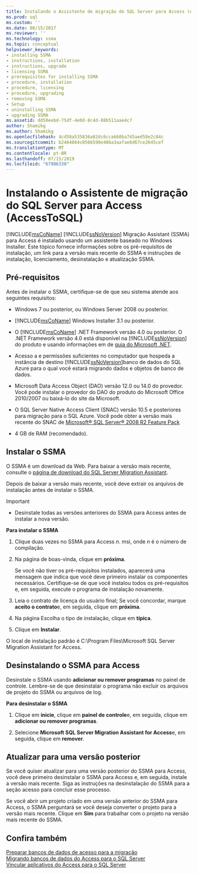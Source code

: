 ```yaml
---
title: Instalando o Assistente de migração do SQL Server para Access (AccessToSQL) | Microsoft Docs
ms.prod: sql
ms.custom: ''
ms.date: 08/15/2017
ms.reviewer: ''
ms.technology: ssma
ms.topic: conceptual
helpviewer_keywords:
- installing SSMA
- instructions, installation
- instructions, upgrade
- licensing SSMA
- prerequisites for installing SSMA
- procedure, installation
- procedure, licensing
- procedure, upgrading
- removing SSMA
- Setup
- uninstalling SSMA
- upgrading SSMA
ms.assetid: dd50eebd-75df-4e0d-8c4d-88b511aae4c7
author: Shamikg
ms.author: Shamikg
ms.openlocfilehash: 4cd58a535836a82dc6cca660ba745aed58e2c84c
ms.sourcegitcommit: b2464064c0566590e486a3aafae6d67ce2645cef
ms.translationtype: MT
ms.contentlocale: pt-BR
ms.lasthandoff: 07/15/2019
ms.locfileid: "67986330"
---
```

# <a name="installing-sql-server-migration-assistant-for-access-accesstosql"></a>Instalando o Assistente de migração do SQL Server para Access (AccessToSQL)
[!INCLUDE[msCoName](../../includes/msconame_md.md)] [!INCLUDE[ssNoVersion](../../includes/ssnoversion-md.md)] Migração Assistant (SSMA) para Access é instalado usando um assistente baseado no Windows Installer. Este tópico fornece informações sobre os pré-requisitos de instalação, um link para a versão mais recente do SSMA e instruções de instalação, licenciamento, desinstalação e atualização SSMA.  
  
## <a name="prerequisites"></a>Pré-requisitos  
Antes de instalar o SSMA, certifique-se de que seu sistema atende aos seguintes requisitos:  
  
-   Windows 7 ou posterior, ou Windows Server 2008 ou posterior.  
  
-   [!INCLUDE[msCoName](../../includes/msconame_md.md)] Windows Installer 3.1 ou posterior.  
  
-   O [!INCLUDE[msCoName](../../includes/msconame_md.md)] .NET Framework versão 4.0 ou posterior. O .NET Framework versão 4.0 está disponível na [!INCLUDE[ssNoVersion](../../includes/ssnoversion-md.md)] do produto e usando informações em de [guia do Microsoft .NET](https://docs.microsoft.com/dotnet/framework/).
  
-   Acesso a e permissões suficientes no computador que hospeda a instância de destino [!INCLUDE[ssNoVersion](../../includes/ssnoversion-md.md)]banco de dados do SQL Azure para o qual você estará migrando dados e objetos de banco de dados.  
  
-   Microsoft Data Access Object (DAO) versão 12.0 ou 14.0 do provedor. Você pode instalar o provedor do DAO do produto do Microsoft Office 2010/2007 ou baixá-lo do site da Microsoft.  
  
-   O SQL Server Native Access Client (SNAC) versão 10.5 e posteriores para migração para o SQL Azure. Você pode obter a versão mais recente do SNAC de [Microsoft® SQL Server® 2008 R2 Feature Pack](https://go.microsoft.com/fwlink/?LinkId=196940)  
  
-   4 GB de RAM (recomendado).  
  
## <a name="installing-ssma"></a>Instalar o SSMA  
O SSMA é um download da Web. Para baixar a versão mais recente, consulte o [página de download do SQL Server Migration Assistant](https://aka.ms/ssmaforaccess).  
  
Depois de baixar a versão mais recente, você deve extrair os arquivos de instalação antes de instalar o SSMA.

> [!IMPORTANT]  
> -   Desinstale todas as versões anteriores do SSMA para Access antes de instalar a nova versão.  
  
**Para instalar o SSMA**  
  
1.  Clique duas vezes no SSMA para Access *n*. msi, onde *n* é o número de compilação.  
  
2.  Na página de boas-vinda, clique em **próxima**.  
  
    Se você não tiver os pré-requisitos instalados, aparecerá uma mensagem que indica que você deve primeiro instalar os componentes necessários. Certifique-se de que você instalou todos os pré-requisitos e, em seguida, execute o programa de instalação novamente.  
  
3.  Leia o contrato de licença do usuário final; Se você concordar, marque **aceito o contrato**e, em seguida, clique em **próxima**.  
  
4.  Na página Escolha o tipo de instalação, clique em **típica**.  
  
5.  Clique em **Instalar**.  
  
O local de instalação padrão é C:\Program Files\Microsoft SQL Server Migration Assistant for Access.  
  
## <a name="uninstalling-ssma-for-access"></a>Desinstalando o SSMA para Access  
Desinstale o SSMA usando **adicionar ou remover programas** no painel de controle. Lembre-se de que desinstalar o programa não excluir os arquivos de projeto do SSMA ou arquivos de log.  
  
**Para desinstalar o SSMA**  
  
1.  Clique em **inicie**, clique em **painel de controle**e, em seguida, clique em **adicionar ou remover programas**.  
  
2.  Selecione **Microsoft SQL Server Migration Assistant for Access**e, em seguida, clique em **remover**.  
  
## <a name="upgrading-to-a-later-version"></a>Atualizar para uma versão posterior  
Se você quiser atualizar para uma versão posterior do SSMA para Access, você deve primeiro desinstalar o SSMA para Access e, em seguida, instale a versão mais recente. Siga as instruções na desinstalação do SSMA para a seção acesso para concluir esse processo.  
  
Se você abrir um projeto criado em uma versão anterior do SSMA para Access, o SSMA perguntará se você deseja converter o projeto para a versão mais recente. Clique em **Sim** para trabalhar com o projeto na versão mais recente do SSMA.  
  
## <a name="see-also"></a>Confira também  
[Preparar bancos de dados de acesso para a migração](preparing-access-databases-for-migration-accesstosql.md)  
[Migrando bancos de dados do Access para o SQL Server](migrating-access-databases-to-sql-server-azure-sql-db-accesstosql.md)  
[Vincular aplicativos do Access para o SQL Server](linking-access-applications-to-sql-server-azure-sql-db-accesstosql.md)  
  
